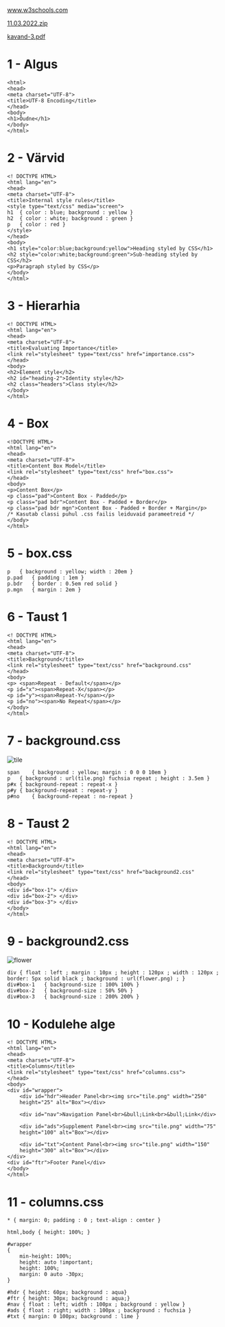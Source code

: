 www.w3schools.com

[11.03.2022.zip](https://github.com/AlvinKask/Arvutivorkude-alused/files/9930619/11.03.2022.zip)

[kavand-3.pdf](https://github.com/AlvinKask/Arvutivorkude-alused/files/9930621/kavand-3.pdf)

# 1 - Algus
```
<html>
<head>
<meta charset="UTF-8">
<title>UTF-8 Encoding</title>
</head>
<body>
<h1>Õudne</h1>
</body>
</html>
```

# 2 - Värvid
```
<! DOCTYPE HTML>
<html lang="en">
<head>
<meta charset="UTF-8">
<title>Internal style rules</title>
<style type="text/css" media="screen">
h1	{ color : blue; background : yellow }
h2	{ color : white; background : green }
p	{ color : red }
</style>
</head>
<body>
<h1 style="color:blue;background:yellow">Heading styled by CSS</h1>
<h2 style="color:white;background:green">Sub-heading styled by CSS</h2>
<p>Paragraph styled by CSS</p>
</body>
</html>
```

# 3 - Hierarhia
```
<! DOCTYPE HTML>
<html lang="en">
<head>
<meta charset="UTF-8">
<title>Evaluating Importance</title>
<link rel="stylesheet" type="text/css" href="importance.css">
</head>
<body>
<h2>Element style</h2>
<h2 id="heading-2">Identity style</h2>
<h2 class="headers">Class style</h2>
</body>
</html>
```

# 4 - Box
```
<!DOCTYPE HTML>
<html lang="en">
<head>
<meta charset="UTF-8">
<title>Content Box Model</title>
<link rel="stylesheet" type="text/css" href="box.css">
</head>
<body>
<p>Content Box</p>
<p class="pad">Content Box - Padded</p>
<p class="pad bdr">Content Box - Padded + Border</p>
<p class="pad bdr mgn">Content Box - Padded + Border + Margin</p>
/* Kasutab classi puhul .css failis leiduvaid parameetreid */
</body>
</html>
```

# 5 - box.css
```
p	{ background : yellow; width : 20em }
p.pad	{ padding : 1em }
p.bdr	{ border : 0.5em red solid }
p.mgn	{ margin : 2em }
```

# 6 - Taust 1
```
<! DOCTYPE HTML>
<html lang="en">
<head>
<meta charset="UTF-8">
<title>Background</title>
<link rel="stylesheet" type="text/css" href="background.css"
</head>
<body>
<p> <span>Repeat - Default</span></p>
<p id="x"><span>Repeat-X</span></p>
<p id="y"><span>Repeat-Y</span></p>
<p id="no"><span>No Repeat</span></p>
</body>
</html>
```

# 7 - background.css
![tile](https://user-images.githubusercontent.com/115221752/199756486-98a255b4-32f0-44bc-a8ac-9092f3506728.png)

```
span	{ background : yellow; margin : 0 0 0 10em }
p	{ background : url(tile.png) fuchsia repeat ; height : 3.5em }
p#x	{ background-repeat : repeat-x }
p#y	{ background-repeat : repeat-y }
p#no	{ background-repeat : no-repeat }
```

# 8 - Taust 2
```
<! DOCTYPE HTML>
<html lang="en">
<head>
<meta charset="UTF-8">
<title>Background</title>
<link rel="stylesheet" type="text/css" href="background2.css"
</head>
<body>
<div id="box-1"> </div>
<div id="box-2"> </div>
<div id="box-3"> </div>
</body>
</html>
```

# 9 - background2.css
![flower](https://user-images.githubusercontent.com/115221752/199756536-9c0a08c1-57c4-4067-9329-ecc2aeb7c829.png)

```
div { float : left ; margin : 10px ; height : 120px ; width : 120px ; border: 5px solid black ; background : url(flower.png) ; }
div#box-1	{ background-size : 100% 100% }
div#box-2	{ background-size : 50% 50% }
div#box-3	{ background-size : 200% 200% }
```

# 10 - Kodulehe alge
```
<! DOCTYPE HTML>
<html lang="en">
<head>
<meta charset="UTF-8">
<title>Columns</title>
<link rel="stylesheet" type="text/css" href="columns.css">
</head>
<body>
<div id="wrapper">
	<div id="hdr">Header Panel<br><img src="tile.png" width="250"
	height="25" alt="Box"></div>
	
	<div id="nav">Navigation Panel<br>&bull;Link<br>&bull;Link</div>

	<div id="ads">Supplement Panel<br><img src="tile.png" width="75"
	height="100" alt="Box"></div>
	
	<div id="txt">Content Panel<br><img src="tile.png" width="150"
	height="300" alt="Box"></div>
</div>
<div id="ftr">Footer Panel</div>
</body>
</html>
```

# 11 - columns.css
```
* { margin: 0; padding : 0 ; text-align : center }

html,body { height: 100%; }

#wrapper
{
	min-height: 100%;
	height: auto !important;
	height: 100%;
	margin: 0 auto -30px;
}

#hdr { height: 60px; background : aqua}
#ftr { height: 30px; background : aqua;}
#nav { float : left; width : 100px ; background : yellow }
#ads { float : right; width : 100px ; background : fuchsia }
#txt { margin: 0 100px; background : lime }
```
